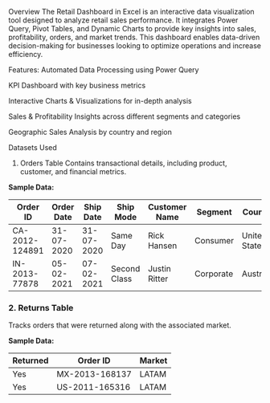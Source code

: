 Overview
The Retail Dashboard in Excel is an interactive data visualization tool designed to analyze retail sales performance. It integrates Power Query, Pivot Tables, and Dynamic Charts to provide key insights into sales, profitability, orders, and market trends. This dashboard enables data-driven decision-making for businesses looking to optimize operations and increase efficiency.

Features:
Automated Data Processing using Power Query

KPI Dashboard with key business metrics

Interactive Charts & Visualizations for in-depth analysis

Sales & Profitability Insights across different segments and categories

Geographic Sales Analysis by country and region

Datasets Used
1. Orders Table
Contains transactional details, including product, customer, and financial metrics.

**Sample Data:**  

| Order ID        | Order Date  | Ship Date  | Ship Mode     | Customer Name  | Segment    | Country       | Sales   | Profit  | Discount |
|----------------|------------|------------|--------------|---------------|-----------|--------------|--------|--------|----------|
| CA-2012-124891 | 31-07-2020 | 31-07-2020 | Same Day     | Rick Hansen   | Consumer  | United States | 2309.65 | 762.18 | 0        |
| IN-2013-77878  | 05-02-2021 | 07-02-2021 | Second Class | Justin Ritter | Corporate | Australia     | 3709.40 | -288.77 | 0.1      |

### 2. Returns Table  
Tracks orders that were returned along with the associated market.  

**Sample Data:**  

| Returned | Order ID        | Market |
|----------|----------------|--------|
| Yes      | MX-2013-168137  | LATAM  |
| Yes      | US-2011-165316  | LATAM  |

